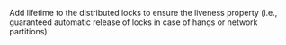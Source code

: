Add lifetime to the distributed locks to ensure the liveness property (i.e., guaranteed automatic release of locks in case of hangs or network partitions)
